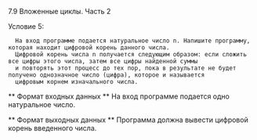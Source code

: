 7.9 Вложенные циклы. Часть 2

Условие 5:

      На вход программе подается натуральное число n. Напишите программу, которая находит цифровой корень данного числа. 
      Цифровой корень числа n получается следующим образом: если сложить все цифры этого числа, затем все цифры найденной суммы
      и повторять этот процесс до тех пор, пока в результате не будет получено однозначное число (цифра), которое и называется
      цифровым корнем изначального числа.

** Формат входных данных **
      На вход программе подается одно натуральное число.
      
** Формат выходных данных **
      Программа должна вывести цифровой корень введенного числа.
